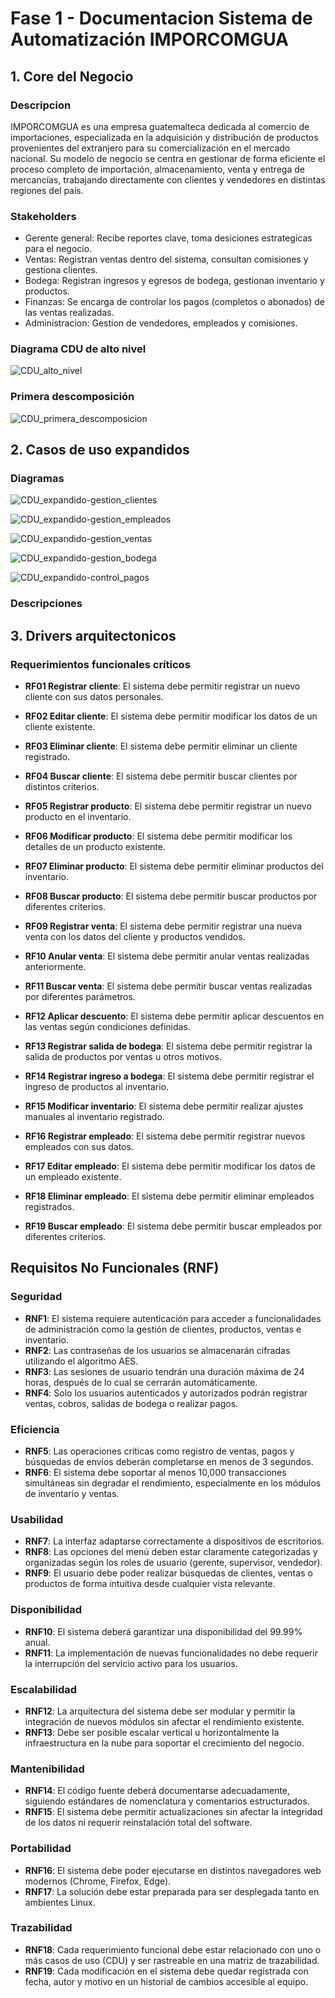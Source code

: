 # Fase 1 - Documentacion Sistema de Automatización IMPORCOMGUA

## 1. Core del Negocio
### Descripcion
IMPORCOMGUA es una empresa guatemalteca dedicada al comercio de importaciones, especializada en la adquisición y distribución de productos provenientes del extranjero para su comercialización en el mercado nacional. Su modelo de negocio se centra en gestionar de forma eficiente el proceso completo de importación, almacenamiento, venta y entrega de mercancías, trabajando directamente con clientes y vendedores en distintas regiones del país.

### Stakeholders
* Gerente general: Recibe reportes clave, toma desiciones estrategicas para el negocio. 
* Ventas: Registran ventas dentro del sistema, consultan comisiones y gestiona clientes.
* Bodega: Registran ingresos y egresos de bodega, gestionan inventario y productos.
* Finanzas: Se encarga de controlar los pagos (completos o abonados) de las ventas realizadas.
* Administracion: Gestion de vendedores, empleados y comisiones.

### Diagrama CDU de alto nivel
![CDU_alto_nivel](./assets/cdu/CDU-ALTO-NIVEL.png)

### Primera descomposición
![CDU_primera_descomposicion](./assets/cdu/CDU-PRIMERA-DESCOMPOSICION.png)

## 2. Casos de uso expandidos
### Diagramas
![CDU_expandido-gestion_clientes](./assets/cdu/CDU-GESTION-CLIENTES.png)

![CDU_expandido-gestion_empleados](./assets/cdu/CDU-GESTION-EMPLEADOS.png)

![CDU_expandido-gestion_ventas](./assets/cdu/CDU-GESTION-VENTAS.png)

![CDU_expandido-gestion_bodega](./assets/cdu/CDU-GESTION-BODEGA.png)

![CDU_expandido-control_pagos](./assets/cdu/CDU-CONTROL-PAGOS.png)

### Descripciones

## 3. Drivers arquitectonicos
### Requerimientos funcionales críticos
* **RF01 Registrar cliente**: El sistema debe permitir registrar un nuevo cliente con sus datos personales.

* **RF02 Editar cliente**: El sistema debe permitir modificar los datos de un cliente existente.

* **RF03 Eliminar cliente**: El sistema debe permitir eliminar un cliente registrado.

* **RF04 Buscar cliente**: El sistema debe permitir buscar clientes por distintos criterios.

* **RF05 Registrar producto**: El sistema debe permitir registrar un nuevo producto en el inventario.

* **RF06 Modificar producto**: El sistema debe permitir modificar los detalles de un producto existente.

* **RF07 Eliminar producto**: El sistema debe permitir eliminar productos del inventario.

* **RF08 Buscar producto**: El sistema debe permitir buscar productos por diferentes criterios.

* **RF09 Registrar venta**: El sistema debe permitir registrar una nueva venta con los datos del cliente y productos vendidos.

* **RF10 Anular venta**: El sistema debe permitir anular ventas realizadas anteriormente.

* **RF11 Buscar venta**: El sistema debe permitir buscar ventas realizadas por diferentes parámetros.

* **RF12 Aplicar descuento**: El sistema debe permitir aplicar descuentos en las ventas según condiciones definidas.

* **RF13 Registrar salida de bodega**: El sistema debe permitir registrar la salida de productos por ventas u otros motivos.

* **RF14 Registrar ingreso a bodega**: El sistema debe permitir registrar el ingreso de productos al inventario.

* **RF15 Modificar inventario**: El sistema debe permitir realizar ajustes manuales al inventario registrado.

* **RF16 Registrar empleado**: El sistema debe permitir registrar nuevos empleados con sus datos.

* **RF17 Editar empleado**: El sistema debe permitir modificar los datos de un empleado existente.

* **RF18 Eliminar empleado**: El sistema debe permitir eliminar empleados registrados.

* **RF19 Buscar empleado**: El sistema debe permitir buscar empleados por diferentes criterios.

## Requisitos No Funcionales (RNF)

### Seguridad
- **RNF1**: El sistema requiere autenticación para acceder a funcionalidades de administración como la gestión de clientes, productos, ventas e inventario.
- **RNF2**: Las contraseñas de los usuarios se almacenarán cifradas utilizando el algoritmo AES.
- **RNF3**: Las sesiones de usuario tendrán una duración máxima de 24 horas, después de lo cual se cerrarán automáticamente.
- **RNF4**: Solo los usuarios autenticados y autorizados podrán registrar ventas, cobros, salidas de bodega o realizar pagos.

### Eficiencia
- **RNF5**: Las operaciones críticas como registro de ventas, pagos y búsquedas de envíos deberán completarse en menos de 3 segundos.
- **RNF6**: El sistema debe soportar al menos 10,000 transacciones simultáneas sin degradar el rendimiento, especialmente en los módulos de inventario y ventas.

### Usabilidad
- **RNF7**: La interfaz adaptarse correctamente a dispositivos de escritorios.
- **RNF8**: Las opciones del menú deben estar claramente categorizadas y organizadas según los roles de usuario (gerente, supervisor, vendedor).
- **RNF9**: El usuario debe poder realizar búsquedas de clientes, ventas o productos de forma intuitiva desde cualquier vista relevante.

### Disponibilidad
- **RNF10**: El sistema deberá garantizar una disponibilidad del 99.99% anual.
- **RNF11**: La implementación de nuevas funcionalidades no debe requerir la interrupción del servicio activo para los usuarios.

### Escalabilidad
- **RNF12**: La arquitectura del sistema debe ser modular y permitir la integración de nuevos módulos sin afectar el rendimiento existente.
- **RNF13**: Debe ser posible escalar vertical u horizontalmente la infraestructura en la nube para soportar el crecimiento del negocio.

### Mantenibilidad
- **RNF14**: El código fuente deberá documentarse adecuadamente, siguiendo estándares de nomenclatura y comentarios estructurados.
- **RNF15**: El sistema debe permitir actualizaciones sin afectar la integridad de los datos ni requerir reinstalación total del software.

### Portabilidad
- **RNF16**: El sistema debe poder ejecutarse en distintos navegadores web modernos (Chrome, Firefox, Edge).
- **RNF17**: La solución debe estar preparada para ser desplegada tanto en ambientes Linux.

### Trazabilidad
- **RNF18**: Cada requerimiento funcional debe estar relacionado con uno o más casos de uso (CDU) y ser rastreable en una matriz de trazabilidad.
- **RNF19**: Cada modificación en el sistema debe quedar registrada con fecha, autor y motivo en un historial de cambios accesible al equipo.

